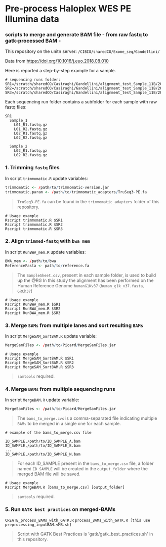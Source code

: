 # Pre-process Haloplex WES PE Illumina data
### scripts to merge and generate BAM file - from raw fastq to gatk-processed BAM -
This repository on the unitn server: `/CIBIO/sharedCO/Exome_seq/Gandellini/`

Data from https://doi.org/10.1016/j.euo.2018.08.010

Here is reported a step-by-step example for a sample.

```
# sequencing runs folder:
SR1=/scratch/sharedCO/Casiraghi/Gandellini/alignment_test_Sample_11B/20141210_gandellini
SR2=/scratch/sharedCO/Casiraghi/Gandellini/alignment_test_Sample_11B/20150113_gandellini
SR3=/scratch/sharedCO/Casiraghi/Gandellini/alignment_test_Sample_11B/20150304_gandellini
```
Each sequencing run folder contains a subfolder for each sample with raw fastq files:
```
SR1
  Sample_1
    L01_R1.fastq.gz
    L01_R2.fastq.gz
    L02_R1.fastq.gz
    L02_R2.fastq.gz

  Sample_2
    L02_R1.fastq.gz
    L02_R2.fastq.gz
```

### 1. Trimming `fastq` files
In script `trimmomatic.R` update variables:
```R
trimmomatic <- /path/to/trimmomatic-version.jar
trimmomatic.param <- /path/to/trimmomatic_adapters/TruSeq3-PE.fa
```
> `TruSeq3-PE.fa` can be found in the `trimmomatic_adapters` folder of this repository.
```
# Usage example
Rscript trimmomatic.R $SR1
Rscript trimmomatic.R $SR2
Rscript trimmomatic.R $SR3
```
### 2. Align `trimmed-fastq` with `bwa mem`
In script `RunBWA_mem.R` update variables:
```R
BWA_mem <- /path/to/bwa 
ReferenceFasta <- path/to/reference.fa
```
> The `SampleSheet.csv`, present in each sample folder, is used to build up the @RG 
> In this study the alignment has been performed on the Human Reference Genome `humanG1Kv37` (`human_g1k_v37.fasta, GRCh37`)
```
# Usage example
Rscript RunBWA_mem.R $SR1
Rscript RunBWA_mem.R $SR2
Rscript RunBWA_mem.R $SR3
```
### 3. Merge `SAMs` from multiple lanes and sort resulting `BAMs`
In script `MergeSAM_SortBAM.R` update variable:
```R
MergeSamFiles <- /path/to/Picard/MergeSamFiles.jar 
```
```
# Usage example
Rscript MergeSAM_SortBAM.R $SR1
Rscript MergeSAM_SortBAM.R $SR2
Rscript MergeSAM_SortBAM.R $SR3
```
> `samtools` required.
### 4. Merge `BAMs` from multiple sequencing runs
In script `MergeBAM.R` update variable:
```R
MergeSamFiles <- /path/to/Picard/MergeSamFiles.jar 
```
> The `bams_to_merge.cvs` is a comma-separated file indicating multiple `BAMs` to be merged in a single one for each sample.  
```
# example of the bams_to_merge.csv file

ID_SAMPLE,/path/to/ID_SAMPLE_A.bam
ID_SAMPLE,/path/to/ID_SAMPLE_B.bam
...
ID_SAMPLE,/path/to/ID_SAMPLE_N.bam
```
> For each ID_SAMPLE present in the `bams_to_merge.csv` file, a folder named `ID_SAMPLE` will be created in the `output_folder` where the merged BAM file will be saved.
```
# Usage example
Rscript MergeBAM.R [bams_to_merge.csv] [output_folder]
```
> `samtools` required.

### 5. Run `GATK best practices` on merged-BAMs
`CREATE_process_BAMs_with_GATK.R`
`process_BAMs_with_GATK.R [this use preprocessing_inputBAM.vMB.sh]`
> Script with GATK Best Practices is 'gatk/gatk_best_practices.sh' in this repository.

